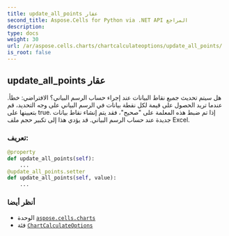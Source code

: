 ```yaml
---
title: update_all_points عقار
second_title: Aspose.Cells for Python via .NET API المراجع
description:
type: docs
weight: 30
url: /ar/aspose.cells.charts/chartcalculateoptions/update_all_points/
is_root: false
---
```

##  update_all_points عقار

 هل سيتم تحديث جميع نقاط البيانات عند إجراء حساب الرسم البياني؟ الافتراضي: خطأ.
عندما تريد الحصول على قيمة لكل نقطة بيانات في الرسم البياني على وجه التحديد، قم بتعيينها على true.
إذا تم ضبط هذه المعلمة على "صحيح"، فقد يتم إنشاء نقاط بيانات جديدة عند حساب الرسم البياني. قد يؤدي هذا إلى تكبير حجم ملف Excel.
###  تعريف:
```python
@property
def update_all_points(self):
    ...
@update_all_points.setter
def update_all_points(self, value):
    ...
```

###  أنظر أيضا
* الوحدة [`aspose.cells.charts`](../../)
* فئة [`ChartCalculateOptions`](/cells/python-net/ar/aspose.cells.charts/chartcalculateoptions)
